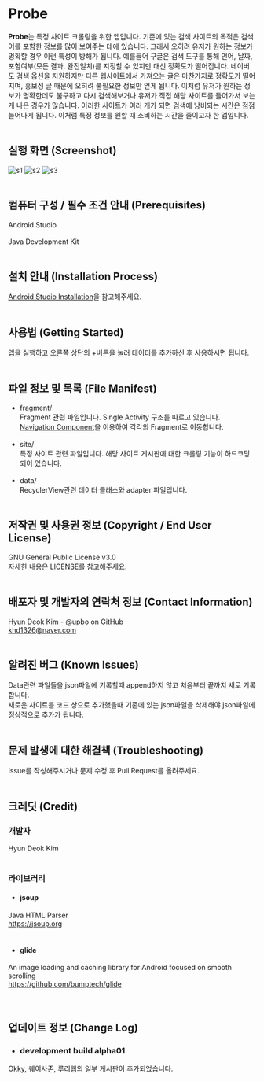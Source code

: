# Probe
**Probe**는 특정 사이트 크롤링을 위한 앱입니다. 기존에 있는 검색 사이트의 목적은 검색어를 포함한 정보를 많이 보여주는 데에 있습니다. 그래서 오히려 유저가 원하는 정보가 명확할 경우 이런 특성이 방해가 됩니다. 예를들어 구글은 검색 도구를 통해 언어, 날짜, 포함여부(모든 결과, 완전일치)를 지정할 수 있지만 대신 정확도가 떨어집니다. 네이버도 검색 옵션을 지원하지만 다른 웹사이트에서 가져오는 글은 마찬가지로 정확도가 떨어지며, 홍보성 글 때문에 오히려 불필요한 정보만 얻게 됩니다.
이처럼 유저가 원하는 정보가 명확한데도 불구하고 다시 검색해보거나 유저가 직접 해당 사이트를 들어가서 보는게 나은 경우가 많습니다. 이러한 사이트가 여러 개가 되면 검색에 낭비되는 시간은 점점 늘어나게 됩니다. 이처럼 특정 정보를 원할 때 소비하는 시간을 줄이고자 한 앱입니다.<br><br>

## 실행 화면 (Screenshot)
![s1](./screenshots/5_mainWithData.png)
![s2](./screenshots/7_result1.png)
![s3](./screenshots/8_web2.png)<br><br>
## 컴퓨터 구성 / 필수 조건 안내 (Prerequisites) <br>
Android Studio<br><br>
Java Development Kit<br><br>
## 설치 안내 (Installation Process) <br>
[Android Studio Installation](https://developer.android.com/studio/install)을 참고해주세요.<br><br>
## 사용법 (Getting Started) <br>
앱을 실행하고 오른쪽 상단의 +버튼을 눌러 데이터를 추가하신 후 사용하시면 됩니다.<br><br>
## 파일 정보 및 목록 (File Manifest) <br>
* fragment/ <br>
Fragment 관련 파일입니다. Single Activity 구조를 따르고 있습니다.<br>
[Navigation Component](https://developer.android.com/guide/navigation)을 이용하여 각각의 Fragment로 이동합니다.<br><br>
* site/<br>
특정 사이트 관련 파일입니다. 해당 사이트 게시판에 대한 크롤링 기능이 하드코딩 되어 있습니다.<br><br>
* data/<br>
RecyclerView관련 데이터 클래스와 adapter 파일입니다.<br><br>  
## 저작권 및 사용권 정보 (Copyright / End User License) <br>
GNU General Public License v3.0<br>
자세한 내용은 [LICENSE](https://github.com/Upbo/probe/blob/master/LICENSE)를 참고해주세요.<br><br>
## 배포자 및 개발자의 연락처 정보 (Contact Information) <br>
Hyun Deok Kim - @upbo on GitHub<br>
khd1326@naver.com<br><br>
## 알려진 버그 (Known Issues) <br>
Data관련 파일들을 json파일에 기록할때 append하지 않고 처음부터 끝까지 새로 기록합니다.<br>
새로운 사이트를 코드 상으로 추가했을때 기존에 있는 json파일을 삭제해야 json파일에 정상적으로 추가가 됩니다.<br><br>  
## 문제 발생에 대한 해결책 (Troubleshooting) <br>
Issue를 작성해주시거나 문제 수정 후 Pull Request를 올려주세요. <br><br>  
## 크레딧 (Credit) <br>
### 개발자 <br>
Hyun Deok Kim<br><br>
### 라이브러리 <br>
* #### jsoup <br>
Java HTML Parser<br> 
https://jsoup.org<br><br>

* #### glide <br>
An image loading and caching library for Android focused on smooth scrolling<br>
https://github.com/bumptech/glide<br><br>
<br>
## 업데이트 정보 (Change Log) <br>
* ### development build alpha01 <br>
Okky, 퀘이사존, 루리웹의 일부 게시판이 추가되었습니다. <br>  


